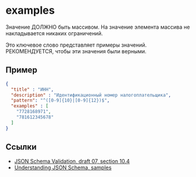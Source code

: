 # examples
Значение ДОЛЖНО быть массивом. На значение элемента массива не накладывается никаких ограничений.

Это ключевое слово представляет примеры значений. РЕКОМЕНДУЕТСЯ, чтобы эти значения были верными.

## Пример
```json
{
  "title" : "ИНН",
  "description" : "Идентификационный номер налогоплательщика",
  "pattern": "^([0-9]{10}|[0-9]{12})$",
  "examples" : [
    "7728168971",
    "781612345678"
  ]
}
```

## Ссылки
- [JSON Schema Validation, draft 07, section 10.4](https://json-schema.org/draft-07/json-schema-validation.html#rfc.section.10.4)
- [Understanding JSON Schema, samples](http://json-schema.org/understanding-json-schema/conventions.html#examples)
